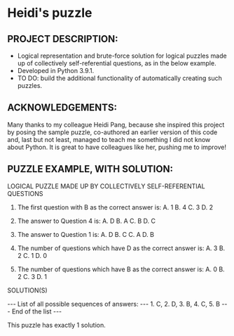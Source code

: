 # Heidi's puzzle


PROJECT DESCRIPTION:
--------------------
- Logical representation and brute-force solution for logical puzzles made up of collectively self-referential questions, as in the below example.
- Developed in Python 3.9.1.
- TO DO: build the additional functionality of automatically creating such puzzles.


ACKNOWLEDGEMENTS:
-----------------
Many thanks to my colleague Heidi Pang, because she inspired this project by posing the sample puzzle, co-authored an earlier version of this code and, last but not least, managed to teach me something I did not know about Python.
It is great to have colleagues like her, pushing me to improve!


PUZZLE EXAMPLE, WITH SOLUTION:
------------------------------
LOGICAL PUZZLE MADE UP BY COLLECTIVELY SELF-REFERENTIAL QUESTIONS

1. The first question with B as the correct answer is:
    A. 1    B. 4    C. 3    D. 2

2. The answer to Question 4 is:
    A. D    B. A    C. B    D. C

3. The answer to Question 1 is:
    A. D    B. C    C. A    D. B

4. The number of questions which have D as the correct answer is:
    A. 3    B. 2    C. 1    D. 0

5. The number of questions which have B as the correct answer is:
    A. 0    B. 2    C. 3    D. 1

SOLUTION(S)

--- List of all possible sequences of answers: ---
    1. C,   2. D,   3. B,   4. C,   5. B
--- End of the list ---

This puzzle has exactly 1 solution.
